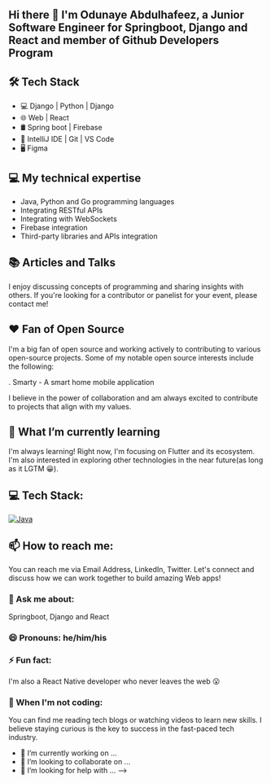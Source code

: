 ## Hi there 👋 I'm Odunaye Abdulhafeez, a Junior Software Engineer for Springboot, Django and React and member of Github Developers Program


## 🛠 Tech Stack
- 💻 Django | Python | Django
- 🌐 Web | React
- 🛢  Spring boot | Firebase
- 🔧 IntelliJ IDE | Git | VS Code
- 🖥  Figma 


## 💻  My technical expertise
- Java, Python and Go programming languages
- Integrating RESTful APIs
- Integrating with WebSockets
- Firebase integration
- Third-party libraries and APIs integration

## 📚 Articles and Talks
I enjoy discussing concepts of programming and sharing insights with others. If you're looking for a contributor or panelist for your event, please contact me!

## ❤️ Fan of Open Source
I'm a big fan of open source and working actively to contributing to various open-source projects. Some of my notable open source interests include the following:

. Smarty - A smart home mobile application

I believe in the power of collaboration and am always excited to contribute to projects that align with my values.


## 🌱 What I’m currently learning
I'm always learning! Right now, I'm focusing on Flutter and its ecosystem. I'm also interested in exploring other technologies in the near future(as long as it LGTM 😀).

## 💻 Tech Stack:
<a href='https://github.com/Hafeezco75' target="_blank"><img alt='Java' src='https://img.shields.io/badge/Java-100000?style=flat-square&logo=Java&logoColor=6437C8&labelColor=006400&color=0000C8'/></a>


## 📫 How to reach me:
You can reach me via Email Address, LinkedIn, Twitter. Let's connect and discuss how we can work together to build amazing Web apps!

### 💬 Ask me about: 
Springboot, Django and React

### 😄 Pronouns: he/him/his

### ⚡ Fun fact: 
I'm also a React Native developer who never leaves the web 😮

### 🌱 When I'm not coding: 
You can find me reading tech blogs or watching videos to learn new skills. I believe staying curious is the key to success in the fast-paced tech industry.



- 🔭 I’m currently working on ...
- 👯 I’m looking to collaborate on ...
- 🤔 I’m looking for help with ...
-->
